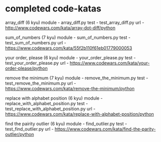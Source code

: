 # completed code-katas

array_diff (6 kyu)
module - array_diff.py
test - test_array_diff.py
url - http://www.codewars.com/kata/array-dot-diff/python

sum_of_numbers (7 kyu)
module - sum_of_numbers.py
test - test_sum_of_numbers.py
url - https://www.codewars.com/kata/55f2b110f61eb01779000053

your order, please (6 kyu)
module - your_order_please.py
test - test_your_order_please.py
url - https://www.codewars.com/kata/your-order-please/python

remove the minimum (7 kyu)
module - remove_the_minimum.py
test - test_remove_the_minimum.py
url - https://www.codewars.com/kata/remove-the-minimum/python

replace with alphabet position (6 kyu)
module - replace_with_alphabet_position.py
test - test_replace_with_alphabet_position.py
url -https://www.codewars.com/kata/replace-with-alphabet-position/python

find the pairity outlier (6 kyu)
module - find_outlier.py
test - test_find_outlier.py
url - https://www.codewars.com/kata/find-the-parity-outlier/python



